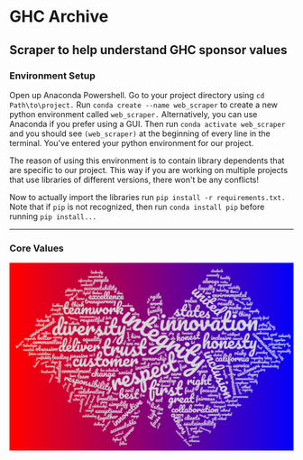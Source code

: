# GHC Archive
Scraper to help understand GHC sponsor values
----

### Environment Setup
Open up Anaconda Powershell. Go to your project directory using `cd Path\to\project.` 
Run `conda create --name web_scraper` to create a new python environment called `web_scraper.` Alternatively, you can use Anaconda if you prefer using a GUI. Then run `conda activate web_scraper` and you should see `(web_scraper)` at the beginning of every line in the terminal. You've entered your python environment for our project.


The reason of using this environment is to contain library dependents that are specific to our project. This way if you are working on multiple projects that
use libraries of different versions, there won't be any conflicts!  

Now to actually import the libraries run `pip install -r requirements.txt.` Note that if `pip` is not recognized, then run `conda install pip` before running `pip install...` 

---
### Core Values
<img src='word_cloud.PNG' title='word_cloud' width='' alt='word_cloud' />
